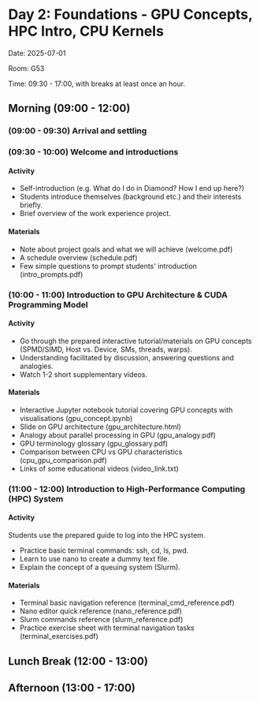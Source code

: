# Day 2: Foundations - GPU Concepts, HPC Intro, CPU Kernels

Date: 2025-07-01

Room: G53

Time: 09:30 - 17:00, with breaks at least once an hour.

## Morning (09:00 - 12:00)

### (09:00 - 09:30) Arrival and settling

### (09:30 - 10:00) Welcome and introductions

#### Activity

- Self-introduction (e.g. What do I do in Diamond? How I end up here?)
- Students introduce themselves (background etc.) and their interests briefly.
- Brief overview of the work experience project.

#### Materials

- Note about project goals and what we will achieve (welcome.pdf)
- A schedule overview (schedule.pdf)
- Few simple questions to prompt students' introduction (intro\_prompts.pdf)

### (10:00 - 11:00) Introduction to GPU Architecture & CUDA Programming Model

#### Activity

- Go through the prepared interactive tutorial/materials on GPU concepts (SPMD/SIMD, Host vs. Device, SMs, threads, warps).
- Understanding facilitated by discussion, answering questions and analogies.
- Watch 1-2 short supplementary videos.

#### Materials

- Interactive Jupyter notebook tutorial covering GPU concepts with visualisations (gpu\_concept.ipynb)
- Slide on GPU architecture (gpu\_architecture.html)
- Analogy about parallel processing in GPU (gpu\_analogy.pdf)
- GPU terminology glossary (gpu\_glossary.pdf)
- Comparison between CPU vs GPU characteristics (cpu\_gpu\_comparison.pdf)
- Links of some educational videos (video\_link.txt)

### (11:00 - 12:00) Introduction to High-Performance Computing (HPC) System

#### Activity

Students use the prepared guide to log into the HPC system.

- Practice basic terminal commands: ssh, cd, ls, pwd.
- Learn to use nano to create a dummy text file.
- Explain the concept of a queuing system (Slurm).

#### Materials

- Terminal basic navigation reference (terminal\_cmd\_reference.pdf)
- Nano editor quick reference (nano\_reference.pdf)
- Slurm commands reference (slurm\_reference.pdf)
- Practice exercise sheet with terminal navigation tasks (terminal\_exercises.pdf)

## Lunch Break (12:00 - 13:00)

## Afternoon (13:00 - 17:00)

